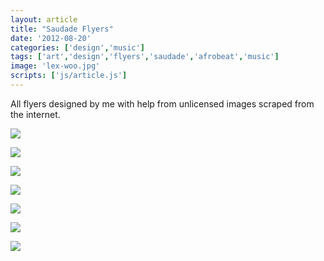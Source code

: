 ```yaml
---
layout: article
title: "Saudade Flyers"
date: '2012-08-20'
categories: ['design','music']
tags: ['art','design','flyers','saudade','afrobeat','music']
image: 'lex-woo.jpg'
scripts: ['js/article.js']
---
```


All flyers designed by me with help from unlicensed images scraped from the internet. 

![](./img/pepe.jpg)

![](./img/summer-jam.jpg)

![](./img/dublin-afrobeat-ensemble.jpg)

![](./img/johns-birthday.jpg)

![](./img/we-play-afro-beats.png)

![](./img/lex-woo.jpg)

![](./img/saudade-debut.png)